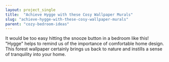 ```yaml
---
layout: project_single
title:  "Achieve Hygge with these Cosy Wallpaper Murals"
slug: "achieve-hygge-with-these-cosy-wallpaper-murals"
parent: "cozy-bedroom-ideas"
---
```

It would be too easy hitting the snooze button in a bedroom like this! "Hygge" helps to remind us of the importance of comfortable home design. This forest wallpaper certainly brings us back to nature and instills a sense of tranquility into your home.